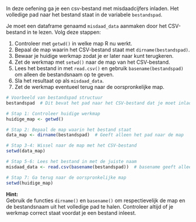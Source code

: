 In deze oefening ga je een csv-bestand met misdaadcijfers inladen. Het volledige pad naar het bestand staat in de variabele `bestandspad`.

Je moet een dataframe genaamd `misdaad_data` aanmaken door het CSV-bestand in te lezen. Volg deze stappen:

1. Controleer met `getwd()` in welke map R nu werkt.
2. Bepaal de map waarin het CSV-bestand staat met `dirname(bestandspad)`.
3. Bewaar je huidige werkmap zodat je er later naar kunt terugkeren.
4. Zet de werkmap met `setwd()` naar de map van het CSV-bestand.
5. Lees het bestand in met `read.csv()` en gebruik `basename(bestandspad)` om alleen de bestandsnaam op te geven.
6. Sla het resultaat op als `misdaad_data`.
7. Zet de werkmap eventueel terug naar de oorspronkelijke map.

```r
# Voorbeeld van bestandspad structuur
bestandspad  # Dit bevat het pad naar het CSV-bestand dat je moet inladen

# Stap 1: Controleer huidige werkmap
huidige_map <- getwd()

# Stap 2: Bepaal de map waarin het bestand staat
data_map <- dirname(bestandspad)  # Geeft alleen het pad naar de map

# Stap 3-4: Wissel naar de map met het CSV-bestand
setwd(data_map)

# Stap 5-6: Lees het bestand in met de juiste naam
misdaad_data <- read.csv(basename(bestandspad))  # basename geeft alleen de bestandsnaam

# Stap 7: Ga terug naar de oorspronkelijke map
setwd(huidige_map)
```

**Hint:**  
Gebruik de functies `dirname()` en `basename()` om respectievelijk de map en de bestandsnaam uit het volledige pad te halen. Controleer altijd of je werkmap correct staat voordat je een bestand inleest.
